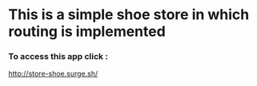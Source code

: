 # This is a simple shoe store in which routing is implemented

### To access this app click :

http://store-shoe.surge.sh/
